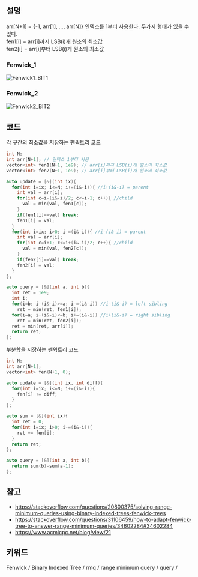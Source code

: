 ## 설명
arr[N+1] = {-1, arr[1], ..., arr[N]} 인덱스를 1부터 사용한다.
두가지 형태가 있을 수 있다.  
fen1[i] = arr[i]까지 LSB(i)개 원소의 최소값  
fen2[i] = arr[i]부터 LSB(i)개 원소의 최소값  
### Fenwick_1
![Fenwick1_BIT1](https://user-images.githubusercontent.com/62944263/80810874-b6527500-8bff-11ea-86e6-09b3f97f48d8.jpeg)

### Fenwick_2
![Fenwick2_BIT2](https://user-images.githubusercontent.com/62944263/83249544-b1261d00-a1e1-11ea-9567-5cb5214ca0ea.png)
## 코드
각 구간의 최소값을 저장하는 펜윅트리 코드
```cpp
int N;
int arr[N+1]; // 인덱스 1부터 사용
vector<int> fen1(N+1, 1e9); // arr[i]까지 LSB(i)개 원소의 최소값 
vector<int> fen2(N+1, 1e9); // arr[i]부터 LSB(i)개 원소의 최소값

auto update = [&](int ix){
  for(int i=ix; i<=N; i+=(i&-i)){ //i+(i&-i) = parent
    int val = arr[i];
    for(int c=i-(i&-i)/2; c<=i-1; c++){ //child
      val = min(val, fen1[c]);
    }
    if(fen1[i]==val) break;
    fen1[i] = val; 
  }
  for(int i=ix; i>0; i-=(i&-i)){ //i-(i&-i) = parent
    int val = arr[i];
    for(int c=i+1; c<=i+(i&-i)/2; c++){ //child
      val = min(val, fen2[c]);
    }
    if(fen2[i]==val) break;
    fen2[i] = val;
  }
};

auto query = [&](int a, int b){
  int ret = 1e9;
  int i;
  for(i=b; i-(i&-i)>=a; i-=(i&-i)) //i-(i&-i) = left sibling
    ret = min(ret, fen1[i]);
  for(i=a; i+(i&-i)<=b; i+=(i&-i)) //i+(i&-i) = right sibling
    ret = min(ret, fen2[i]);
  ret = min(ret, arr[i]);
  return ret;
};
```

부분합을 저장하는 펜윅트리 코드
```cpp
int N;
int arr[N+1];
vector<int> fen(N+1, 0);

auto update = [&](int ix, int diff){
  for(int i=ix; i<=N; i+=(i&-i)){
    fen[i] += diff;
  }
};

auto sum = [&](int ix){
  int ret = 0;
  for(int i=ix; i>0; i-=(i&-i)){
    ret += fen[i];
  }
  return ret;
};

auto query = [&](int a, int b){
  return sum(b)-sum(a-1);
};
```
## 참고
* https://stackoverflow.com/questions/20800375/solving-range-minimum-queries-using-binary-indexed-trees-fenwick-trees
* https://stackoverflow.com/questions/31106459/how-to-adapt-fenwick-tree-to-answer-range-minimum-queries/34602284#34602284
* https://www.acmicpc.net/blog/view/21

## 키워드
Fenwick / Binary Indexed Tree / rmq / range minimum query / query /
